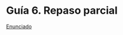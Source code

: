 # Guía 6. Repaso parcial

[Enunciado](https://docs.google.com/document/d/1fAPlFoOjufLAdDtwCJz6I-ggD5TUcacw/preview?tab=t.0)
